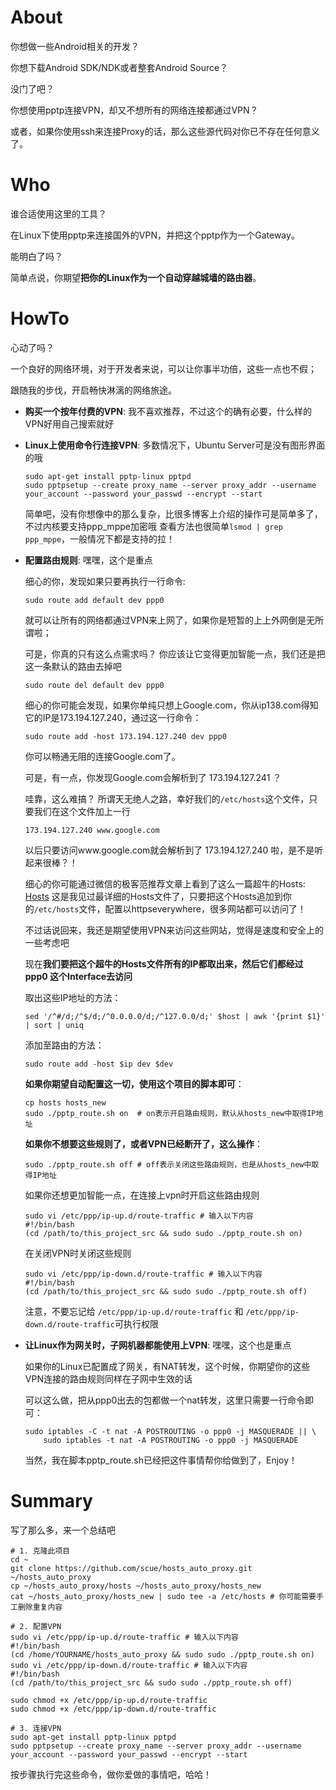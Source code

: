 About
=====

你想做一些Android相关的开发？

你想下载Android SDK/NDK或者整套Android Source？

没门了吧？

你想使用pptp连接VPN，却又不想所有的网络连接都通过VPN？

或者，如果你使用ssh来连接Proxy的话，那么这些源代码对你已不存在任何意义了。

Who
===

谁合适使用这里的工具？

在Linux下使用pptp来连接国外的VPN，并把这个pptp作为一个Gateway。

能明白了吗？

简单点说，你期望**把你的Linux作为一个自动穿越城墙的路由器**。

HowTo
=====

心动了吗？

一个良好的网络环境，对于开发者来说，可以让你事半功倍，这些一点也不假；

跟随我的步伐，开启畅快淋漓的网络旅途。

*   **购买一个按年付费的VPN**: 我不喜欢推荐，不过这个的确有必要，什么样的VPN好用自己搜索就好

*   **Linux上使用命令行连接VPN**: 多数情况下，Ubuntu Server可是没有图形界面的哦

        sudo apt-get install pptp-linux pptpd
        sudo pptpsetup --create proxy_name --server proxy_addr --username your_account --password your_passwd --encrypt --start

    简单吧，没有你想像中的那么复杂，比很多博客上介绍的操作可是简单多了，不过内核要支持ppp_mppe加密哦
    查看方法也很简单`lsmod | grep ppp_mppe`，一般情况下都是支持的拉！

*   **配置路由规则**: 嘿嘿，这个是重点

    细心的你，发现如果只要再执行一行命令:

        sudo route add default dev ppp0

    就可以让所有的网络都通过VPN来上网了，如果你是短暂的上上外网倒是无所谓啦；

    可是，你真的只有这么点需求吗？
    你应该让它变得更加智能一点，我们还是把这一条默认的路由去掉吧

        sudo route del default dev ppp0

    细心的你可能会发现，如果你单纯只想上Google.com，你从ip138.com得知它的IP是173.194.127.240，通过这一行命令：

        sudo route add -host 173.194.127.240 dev ppp0

    你可以畅通无阻的连接Google.com了。

    可是，有一点，你发现Google.com会解析到了 173.194.127.241 ？

    哇靠，这么难搞？
    所谓天无绝人之路，幸好我们的`/etc/hosts`这个文件，只要我们在这个文件加上一行

        173.194.127.240 www.google.com
    
    以后只要访问www.google.com就会解析到了 173.194.127.240 啦，是不是听起来很棒？！

    细心的你可能通过微信的极客范推荐文章上看到了这么一篇超牛的Hosts: [Hosts](http://chinageek-wordpress.stor.sinaapp.com/uploads/2014/07/hosts.txt#rd)
    这是我见过最详细的Hosts文件了，只要把这个Hosts追加到你的`/etc/hosts`文件，配置以httpseverywhere，很多网站都可以访问了！

    不过话说回来，我还是期望使用VPN来访问这些网站，觉得是速度和安全上的一些考虑吧

    现在**我们要把这个超牛的Hosts文件所有的IP都取出来，然后它们都经过 ppp0 这个Interface去访问**

    取出这些IP地址的方法：

        sed '/^#/d;/^$/d;/^0.0.0.0/d;/^127.0.0/d;' $host | awk '{print $1}' | sort | uniq

    添加至路由的方法：

        sudo route add -host $ip dev $dev

    **如果你期望自动配置这一切，使用这个项目的脚本即可**：

        cp hosts hosts_new
        sudo ./pptp_route.sh on  # on表示开启路由规则，默认从hosts_new中取得IP地址

    **如果你不想要这些规则了，或者VPN已经断开了，这么操作**：

        sudo ./pptp_route.sh off # off表示关闭这些路由规则，也是从hosts_new中取得IP地址

    如果你还想更加智能一点，在连接上vpn时开启这些路由规则

        sudo vi /etc/ppp/ip-up.d/route-traffic # 输入以下内容
        #!/bin/bash
        (cd /path/to/this_project_src && sudo sudo ./pptp_route.sh on)

    在关闭VPN时关闭这些规则

        sudo vi /etc/ppp/ip-down.d/route-traffic # 输入以下内容
        #!/bin/bash
        (cd /path/to/this_project_src && sudo sudo ./pptp_route.sh off)

    注意，不要忘记给 `/etc/ppp/ip-up.d/route-traffic` 和 `/etc/ppp/ip-down.d/route-traffic`可执行权限


*   **让Linux作为网关时，子网机器都能使用上VPN**: 嘿嘿，这个也是重点

    如果你的Linux已配置成了网关，有NAT转发，这个时候，你期望你的这些VPN连接的路由规则同样在子网中生效的话

    可以这么做，把从ppp0出去的包都做一个nat转发，这里只需要一行命令即可：

        sudo iptables -C -t nat -A POSTROUTING -o ppp0 -j MASQUERADE || \
            sudo iptables -t nat -A POSTROUTING -o ppp0 -j MASQUERADE

    当然，我在脚本pptp_route.sh已经把这件事情帮你给做到了，Enjoy！

Summary
=======

写了那么多，来一个总结吧

    # 1. 克隆此项目
    cd ~
    git clone https://github.com/scue/hosts_auto_proxy.git ~/hosts_auto_proxy
    cp ~/hosts_auto_proxy/hosts ~/hosts_auto_proxy/hosts_new
    cat ~/hosts_auto_proxy/hosts_new | sudo tee -a /etc/hosts # 你可能需要手工删除重复内容

    # 2. 配置VPN
    sudo vi /etc/ppp/ip-up.d/route-traffic # 输入以下内容
    #!/bin/bash
    (cd /home/YOURNAME/hosts_auto_proxy && sudo sudo ./pptp_route.sh on)
    sudo vi /etc/ppp/ip-down.d/route-traffic # 输入以下内容
    #!/bin/bash
    (cd /path/to/this_project_src && sudo sudo ./pptp_route.sh off)

    sudo chmod +x /etc/ppp/ip-up.d/route-traffic
    sudo chmod +x /etc/ppp/ip-down.d/route-traffic 

    # 3. 连接VPN
    sudo apt-get install pptp-linux pptpd
    sudo pptpsetup --create proxy_name --server proxy_addr --username your_account --password your_passwd --encrypt --start

按步骤执行完这些命令，做你爱做的事情吧，哈哈！
